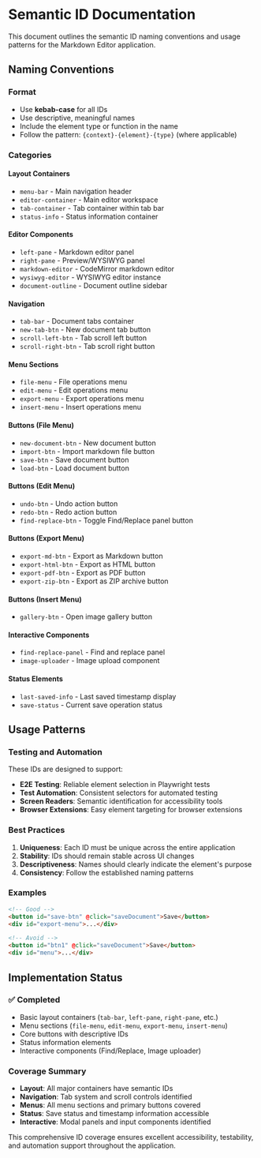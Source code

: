 # Semantic ID Documentation

This document outlines the semantic ID naming conventions and usage patterns for the Markdown Editor application.

## Naming Conventions

### Format
- Use **kebab-case** for all IDs
- Use descriptive, meaningful names
- Include the element type or function in the name
- Follow the pattern: `{context}-{element}-{type}` (where applicable)

### Categories

#### Layout Containers
- `menu-bar` - Main navigation header
- `editor-container` - Main editor workspace
- `tab-container` - Tab container within tab bar
- `status-info` - Status information container

#### Editor Components
- `left-pane` - Markdown editor panel
- `right-pane` - Preview/WYSIWYG panel
- `markdown-editor` - CodeMirror markdown editor
- `wysiwyg-editor` - WYSIWYG editor instance
- `document-outline` - Document outline sidebar

#### Navigation
- `tab-bar` - Document tabs container
- `new-tab-btn` - New document tab button
- `scroll-left-btn` - Tab scroll left button
- `scroll-right-btn` - Tab scroll right button

#### Menu Sections
- `file-menu` - File operations menu
- `edit-menu` - Edit operations menu
- `export-menu` - Export operations menu
- `insert-menu` - Insert operations menu

#### Buttons (File Menu)
- `new-document-btn` - New document button
- `import-btn` - Import markdown file button
- `save-btn` - Save document button
- `load-btn` - Load document button

#### Buttons (Edit Menu)
- `undo-btn` - Undo action button
- `redo-btn` - Redo action button
- `find-replace-btn` - Toggle Find/Replace panel button

#### Buttons (Export Menu)
- `export-md-btn` - Export as Markdown button
- `export-html-btn` - Export as HTML button
- `export-pdf-btn` - Export as PDF button
- `export-zip-btn` - Export as ZIP archive button

#### Buttons (Insert Menu)
- `gallery-btn` - Open image gallery button

#### Interactive Components
- `find-replace-panel` - Find and replace panel
- `image-uploader` - Image upload component

#### Status Elements
- `last-saved-info` - Last saved timestamp display
- `save-status` - Current save operation status

## Usage Patterns

### Testing and Automation
These IDs are designed to support:
- **E2E Testing**: Reliable element selection in Playwright tests
- **Test Automation**: Consistent selectors for automated testing
- **Screen Readers**: Semantic identification for accessibility tools
- **Browser Extensions**: Easy element targeting for browser extensions

### Best Practices

1. **Uniqueness**: Each ID must be unique across the entire application
2. **Stability**: IDs should remain stable across UI changes
3. **Descriptiveness**: Names should clearly indicate the element's purpose
4. **Consistency**: Follow the established naming patterns

### Examples

```html
<!-- Good -->
<button id="save-btn" @click="saveDocument">Save</button>
<div id="export-menu">...</div>

<!-- Avoid -->
<button id="btn1" @click="saveDocument">Save</button>
<div id="menu">...</div>
```

## Implementation Status

### ✅ Completed
- Basic layout containers (`tab-bar`, `left-pane`, `right-pane`, etc.)
- Menu sections (`file-menu`, `edit-menu`, `export-menu`, `insert-menu`)
- Core buttons with descriptive IDs
- Status information elements
- Interactive components (Find/Replace, Image uploader)

### Coverage Summary
- **Layout**: All major containers have semantic IDs
- **Navigation**: Tab system and scroll controls identified
- **Menus**: All menu sections and primary buttons covered
- **Status**: Save status and timestamp information accessible
- **Interactive**: Modal panels and input components identified

This comprehensive ID coverage ensures excellent accessibility, testability, and automation support throughout the application.